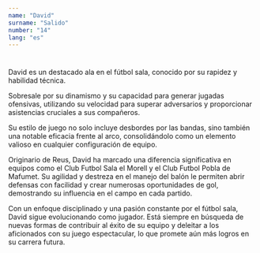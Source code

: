 ```yaml
---
name: "David"
surname: "Salido"
number: "14"
lang: "es"
---
```


#

David es un destacado ala en el fútbol sala, conocido por su rapidez y habilidad técnica.

Sobresale por su dinamismo y su capacidad para generar jugadas ofensivas, utilizando su velocidad para superar adversarios y proporcionar asistencias cruciales a sus compañeros.

Su estilo de juego no solo incluye desbordes por las bandas, sino también una notable eficacia frente al arco, consolidándolo como un elemento valioso en cualquier configuración de equipo.

Originario de Reus, David ha marcado una diferencia significativa en equipos como el Club Futbol Sala el Morell y el Club Futbol Pobla de Mafumet. Su agilidad y destreza en el manejo del balón le permiten abrir defensas con facilidad y crear numerosas oportunidades de gol, demostrando su influencia en el campo en cada partido.

Con un enfoque disciplinado y una pasión constante por el fútbol sala, David sigue evolucionando como jugador. Está siempre en búsqueda de nuevas formas de contribuir al éxito de su equipo y deleitar a los aficionados con su juego espectacular, lo que promete aún más logros en su carrera futura.
